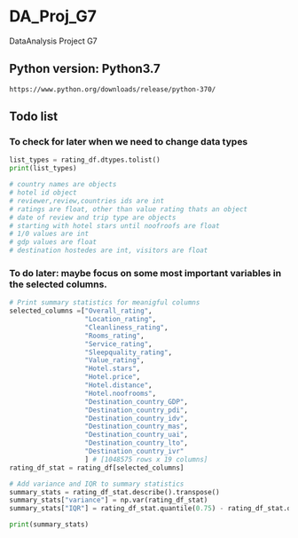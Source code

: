 # DA_Proj_G7
DataAnalysis Project G7

## Python version: Python3.7
    https://www.python.org/downloads/release/python-370/


## Todo list
### To check for later when we need to change data types
``` python
list_types = rating_df.dtypes.tolist()
print(list_types)

# country names are objects
# hotel id object
# reviewer,review,countries ids are int
# ratings are float, other than value rating thats an object
# date of review and trip type are objects
# starting with hotel stars until noofroofs are float
# 1/0 values are int
# gdp values are float
# destination hostedes are int, visitors are float
```

### To do later: maybe focus on some most important variables in the selected columns. 
``` python
# Print summary statistics for meanigful columns
selected_columns =["Overall_rating",
                   "Location_rating",
                   "Cleanliness_rating",
                   "Rooms_rating",
                   "Service_rating",
                   "Sleepquality_rating",
                   "Value_rating",
                   "Hotel.stars",
                   "Hotel.price",
                   "Hotel.distance",
                   "Hotel.noofrooms",
                   "Destination_country_GDP",
                   "Destination_country_pdi",
                   "Destination_country_idv",
                   "Destination_country_mas",
                   "Destination_country_uai",
                   "Destination_country_lto",
                   "Destination_country_ivr"
                   ] # [1048575 rows x 19 columns]
rating_df_stat = rating_df[selected_columns]

# Add variance and IQR to summary statistics
summary_stats = rating_df_stat.describe().transpose()
summary_stats["variance"] = np.var(rating_df_stat)
summary_stats["IQR"] = rating_df_stat.quantile(0.75) - rating_df_stat.quantile(0.25)

print(summary_stats)

```